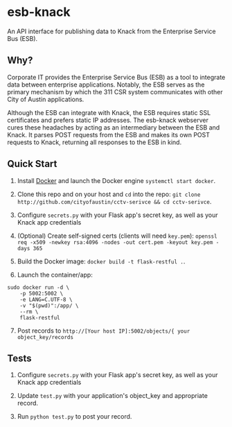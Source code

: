 #  esb-knack

An API interface for publishing data to Knack from the Enterprise Service Bus (ESB).

## Why?

Corporate IT provides the Enterprise Service Bus (ESB) as a tool to integrate data between enterprise applications. Notably, the ESB serves as the primary mechanism by which the 311 CSR system communicates with other City of Austin applications. 

Although the ESB can integrate with Knack, the ESB requires static SSL certificates and prefers static IP addresses. The esb-knack webserver cures these headaches by acting as an intermediary between the ESB and Knack. It parses POST requests from the ESB and makes its own POST requests to Knack, returning all responses to the ESB in kind.

##  Quick Start

1. Install [Docker](https://docs.docker.com/) and launch the Docker engine `systemctl start docker`.

2. Clone this repo and on your host and `cd` into the repo: `git clone http://github.com/cityofaustin/cctv-serivce && cd cctv-serivce`.

3. Configure `secrets.py` with your Flask app's secret key, as well as your Knack app credentials

4. (Optional) Create self-signed certs (clients will need `key.pem`):  `openssl req -x509 -newkey rsa:4096 -nodes -out cert.pem -keyout key.pem -days 365`

5. Build the Docker image: `docker build -t flask-restful .`.

6. Launch the container/app: 

```
sudo docker run -d \
    -p 5002:5002 \
    -e LANG=C.UTF-8 \
    -v "$(pwd)":/app/ \
    --rm \
    flask-restful
```

7. Post records to `http://[Your host IP]:5002/objects/{ your object_key/records`

## Tests

1. Configure `secrets.py` with your Flask app's secret key, as well as your Knack app credentials

2. Update `test.py` with your application's object_key and appropriate record.

3. Run `python test.py` to post your record.


